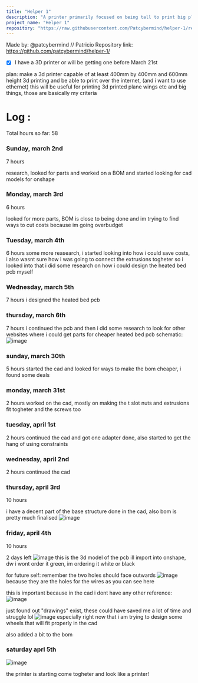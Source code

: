 ```yaml
---
title: "Helper 1"
description: "A printer primarily focused on being tall to print big plane wings"
project_name: "Helper 1"
repository: "https://raw.githubusercontent.com/Patcybermind/helper-1/refs/heads/main/JOURNAL.md"
---
```

Made by: @patcybermind // Patricio
Repository link: https://github.com/patcybermind/helper-1/

- [x] I have a 3D printer or will be getting one before March 21st

plan:
make a 3d printer capable of at least 400mm by 400mm and 600mm height 3d printing and be able to print over the internet, (and i want to use ethernet)
this will be useful for printing 3d printed plane wings etc and big things, those are basically my criteria

# Log :

Total hours so far: 58

### Sunday, march 2nd
7 hours

research, looked for parts and worked on a BOM and started looking for cad models for onshape

### Monday, march 3rd
6 hours

looked for more parts, BOM is close to being done and im trying to find ways to cut costs because im going overbudget

### Tuesday, march 4th
6 hours
some more reasearch, i started looking into how i could save costs, i also wasnt sure how i was going to connect the extrusions togheter so i looked into that
i did some research on how i could design the heated bed pcb myself

### Wednesday, march 5th
7 hours
i designed the heated bed pcb

### thursday, march 6th
7 hours
i continued the pcb and then i did some research to look for other websites where i could get parts for cheaper
heated bed pcb schematic:
![image](https://github.com/user-attachments/assets/654608cc-1a36-459c-bbfa-b49094b4ff87)


### sunday, march 30th
5 hours
started the cad and looked for ways to make the bom cheaper, i found some deals 

### monday, march 31st
2 hours
worked on the cad, mostly on making the t slot nuts and extrusions fit togheter and the screws too

### tuesday, april 1st
2 hours
continued the cad and got one adapter done, also started to get the hang of using constraints

### wednesday, april 2nd
2 hours
continued the cad

### thursday, april 3rd
10 hours

i have a decent part of the base structure done in the cad, also bom is pretty much finalised
![image](https://github.com/user-attachments/assets/3d641006-eb6c-44fc-98eb-f6ba5eb635f1)

### friday, april 4th
10 hours

2 days left
![image](https://github.com/user-attachments/assets/21ea2968-0515-40b6-97cd-b4a79c0123af)
this is the 3d model of the pcb ill import into onshape, dw i wont order it green, im ordering it white or black

for future self:
remember the two holes should face outwards
![image](https://github.com/user-attachments/assets/7edd6152-623d-4d67-b5c9-e23cb0df3e1d)
because they are the holes for the wires as you can see here

this is important because in the cad i dont have any other reference:
![image](https://github.com/user-attachments/assets/49b273d5-548c-48b2-a9a1-28bbf128f842)

just found out "drawings" exist, these could have saved me a lot of time and struggle lol
![image](https://github.com/user-attachments/assets/f8a35842-f3cf-459a-85b7-dbaab1b48177)
especially right now that i am trying to design some wheels that will fit properly in the cad

also added a bit to the bom

### saturday aprl 5th

![image](https://github.com/user-attachments/assets/b0d47316-98c1-4bbe-9af8-9eefb553facc)

the printer is starting come togheter and look like a printer!




